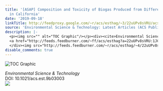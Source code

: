 ```yaml
---
title: '[ASAP] Composition and Toxicity of Biogas Produced from Different Feedstocks
  in California'
date: '2019-09-18'
linkTitle: http://feedproxy.google.com/~r/acs/esthag/~3/22uUPv8sVRU/acs.est.9b03003
source: 'Environmental Science & Technology: Latest Articles (ACS Publications)'
description: |-
  <p><img src="" alt="TOC Graphic"/></p><div><cite>Environmental Science & Technology</cite></div><div>DOI: 10.1021/acs.est.9b03003</div><div class="feedflare">
  <a href="http://feeds.feedburner.com/~ff/acs/esthag?a=22uUPv8sVRU:1JCzVhByAe0:yIl2AUoC8zA"><img src="http://feeds.feedburner.com/~ff/acs/esthag?d=yIl2AUoC8zA" border="0"></img></a>
  </div><img src="http://feeds.feedburner.com/~r/acs/esthag/~4/22uUPv8sVRU" height="1" width="1" ...
disable_comments: true
---
```

<p><img src="" alt="TOC Graphic"/></p><div><cite>Environmental Science & Technology</cite></div><div>DOI: 10.1021/acs.est.9b03003</div><div class="feedflare">
<a href="http://feeds.feedburner.com/~ff/acs/esthag?a=22uUPv8sVRU:1JCzVhByAe0:yIl2AUoC8zA"><img src="http://feeds.feedburner.com/~ff/acs/esthag?d=yIl2AUoC8zA" border="0"></img></a>
</div><img src="http://feeds.feedburner.com/~r/acs/esthag/~4/22uUPv8sVRU" height="1" width="1" ...